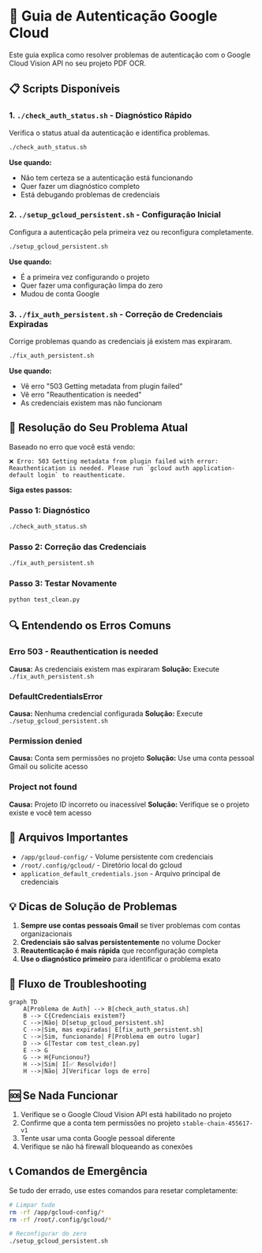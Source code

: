 # 🔐 Guia de Autenticação Google Cloud

Este guia explica como resolver problemas de autenticação com o Google Cloud Vision API no seu projeto PDF OCR.

## 📋 Scripts Disponíveis

### 1. `./check_auth_status.sh` - Diagnóstico Rápido

Verifica o status atual da autenticação e identifica problemas.

```bash
./check_auth_status.sh
```

**Use quando:**

- Não tem certeza se a autenticação está funcionando
- Quer fazer um diagnóstico completo
- Está debugando problemas de credenciais

### 2. `./setup_gcloud_persistent.sh` - Configuração Inicial

Configura a autenticação pela primeira vez ou reconfigura completamente.

```bash
./setup_gcloud_persistent.sh
```

**Use quando:**

- É a primeira vez configurando o projeto
- Quer fazer uma configuração limpa do zero
- Mudou de conta Google

### 3. `./fix_auth_persistent.sh` - Correção de Credenciais Expiradas

Corrige problemas quando as credenciais já existem mas expiraram.

```bash
./fix_auth_persistent.sh
```

**Use quando:**

- Vê erro "503 Getting metadata from plugin failed"
- Vê erro "Reauthentication is needed"
- As credenciais existem mas não funcionam

## 🚨 Resolução do Seu Problema Atual

Baseado no erro que você está vendo:

```
❌ Erro: 503 Getting metadata from plugin failed with error: Reauthentication is needed. Please run `gcloud auth application-default login` to reauthenticate.
```

**Siga estes passos:**

### Passo 1: Diagnóstico

```bash
./check_auth_status.sh
```

### Passo 2: Correção das Credenciais

```bash
./fix_auth_persistent.sh
```

### Passo 3: Testar Novamente

```bash
python test_clean.py
```

## 🔍 Entendendo os Erros Comuns

### Erro 503 - Reauthentication is needed

**Causa:** As credenciais existem mas expiraram
**Solução:** Execute `./fix_auth_persistent.sh`

### DefaultCredentialsError

**Causa:** Nenhuma credencial configurada
**Solução:** Execute `./setup_gcloud_persistent.sh`

### Permission denied

**Causa:** Conta sem permissões no projeto
**Solução:** Use uma conta pessoal Gmail ou solicite acesso

### Project not found

**Causa:** Projeto ID incorreto ou inacessível
**Solução:** Verifique se o projeto existe e você tem acesso

## 📁 Arquivos Importantes

- `/app/gcloud-config/` - Volume persistente com credenciais
- `/root/.config/gcloud/` - Diretório local do gcloud
- `application_default_credentials.json` - Arquivo principal de credenciais

## 💡 Dicas de Solução de Problemas

1. **Sempre use contas pessoais Gmail** se tiver problemas com contas organizacionais
2. **Credenciais são salvas persistentemente** no volume Docker
3. **Reautenticação é mais rápida** que reconfiguração completa
4. **Use o diagnóstico primeiro** para identificar o problema exato

## 🔄 Fluxo de Troubleshooting

```mermaid
graph TD
    A[Problema de Auth] --> B[check_auth_status.sh]
    B --> C{Credenciais existem?}
    C -->|Não| D[setup_gcloud_persistent.sh]
    C -->|Sim, mas expiradas| E[fix_auth_persistent.sh]
    C -->|Sim, funcionando| F[Problema em outro lugar]
    D --> G[Testar com test_clean.py]
    E --> G
    G --> H{Funcionou?}
    H -->|Sim| I[✅ Resolvido!]
    H -->|Não| J[Verificar logs de erro]
```

## 🆘 Se Nada Funcionar

1. Verifique se o Google Cloud Vision API está habilitado no projeto
2. Confirme que a conta tem permissões no projeto `stable-chain-455617-v1`
3. Tente usar uma conta Google pessoal diferente
4. Verifique se não há firewall bloqueando as conexões

## 📞 Comandos de Emergência

Se tudo der errado, use estes comandos para resetar completamente:

```bash
# Limpar tudo
rm -rf /app/gcloud-config/*
rm -rf /root/.config/gcloud/*

# Reconfigurar do zero
./setup_gcloud_persistent.sh
```

